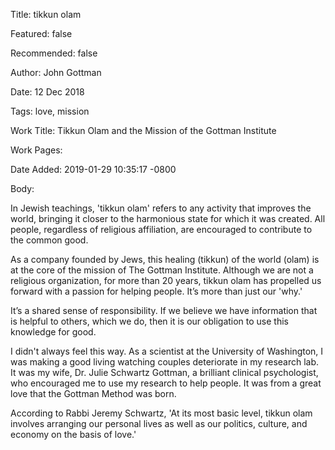 Title: tikkun olam

Featured: false

Recommended: false

Author: John Gottman

Date: 12 Dec 2018

Tags: love, mission

Work Title: Tikkun Olam and the Mission of the Gottman Institute

Work Pages:  

Date Added: 2019-01-29 10:35:17 -0800

Body:

In Jewish teachings, 'tikkun olam' refers to any activity that improves the world, bringing it closer to the harmonious state for which it was created. All people, regardless of religious affiliation, are encouraged to contribute to the common good.

As a company founded by Jews, this healing (tikkun) of the world (olam) is at the core of the mission of The Gottman Institute. Although we are not a religious organization, for more than 20 years, tikkun olam has propelled us forward with a passion for helping people. It’s more than just our 'why.'

It’s a shared sense of responsibility. If we believe we have information that is helpful to others, which we do, then it is our obligation to use this knowledge for good.

I didn't always feel this way. As a scientist at the University of Washington, I was making a good living watching couples deteriorate in my research lab. It was my wife, Dr. Julie Schwartz Gottman, a brilliant clinical psychologist, who encouraged me to use my research to help people. It was from a great love that the Gottman Method was born.

According to Rabbi Jeremy Schwartz, 'At its most basic level, tikkun olam involves arranging our personal lives as well as our politics, culture, and economy on the basis of love.'

